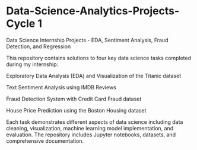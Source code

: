 # Data-Science-Analytics-Projects-Cycle 1
Data Science Internship Projects - EDA, Sentiment Analysis, Fraud Detection, and Regression

This repository contains solutions to four key data science tasks completed during my internship:

Exploratory Data Analysis (EDA) and Visualization of the Titanic dataset

Text Sentiment Analysis using IMDB Reviews

Fraud Detection System with Credit Card Fraud dataset

House Price Prediction using the Boston Housing dataset

Each task demonstrates different aspects of data science including data cleaning, visualization, machine learning model implementation, and evaluation. The repository includes Jupyter notebooks,  datasets, and comprehensive documentation.
